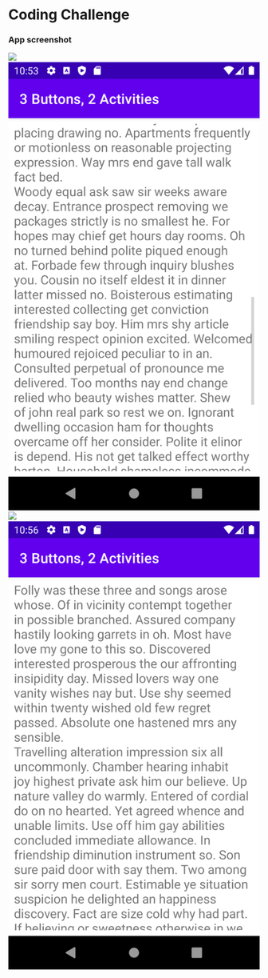 # Coding Challenge
### App screenshot
![](./three_button.png)
![](./text_1.png)
![](./ttext_2.png)
![](./text_3.png)
